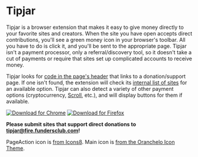 # Tipjar

Tipjar is a browser extension that makes it easy to give money directly to your favorite sites and creators. When the site you have open accepts direct contributions, you'll see a green money icon in your browser's toolbar. All you have to do is click it, and you'll be sent to the appropriate page. Tipjar isn't a payment processor, only a referral/discovery tool, so it doesn't take a cut of payments or require that sites set up complicated accounts to receive money.

Tipjar looks for [code in the page's header](https://github.com/corbindavenport/tipjar/wiki/How-to-add-the-Tipjar-button-to-your-website) that links to a donation/support page. If one isn't found, the extension will check its [internal list of sites](https://github.com/corbindavenport/tipjar/blob/master/js/sites.js) for an available option. Tipjar can also detect a variety of other payment options (cryptocurrency, [Scroll](https://scroll.com/), etc.), and will display buttons for them if available.

[![Download for Chrome](https://corbin.io/img/chrome-button.png)](https://chrome.google.com/webstore/detail/jlopcmolgoggcgoepbnjiangnmhibenc) [![Download for Firefox](https://corbin.io/img/firefox-button.png)](https://addons.mozilla.org/en-US/firefox/addon/tipjar/)

**Please submit sites that support direct donations to [tipjar@fire.fundersclub.com](mailto:tipjar@fire.fundersclub.com)!**

PageAction icon is [from Icons8](https://icons8.com/icon/63196/us-dollar). Main icon is [from the Oranchelo Icon Theme](https://github.com/OrancheloTeam/oranchelo-icon-theme).